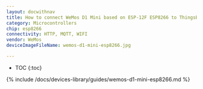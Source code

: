 ```yaml
---
layout: docwithnav
title: How to connect WeMos D1 Mini based on ESP-12F ESP8266 to ThingsBoard?
category: Microcontrollers
chip: esp8266
connectivity: HTTP, MQTT, WIFI
vendor: WeMos
deviceImageFileName: wemos-d1-mini-esp8266.jpg

---
```


* TOC
{:toc}

{% include /docs/devices-library/guides/wemos-d1-mini-esp8266.md %}
